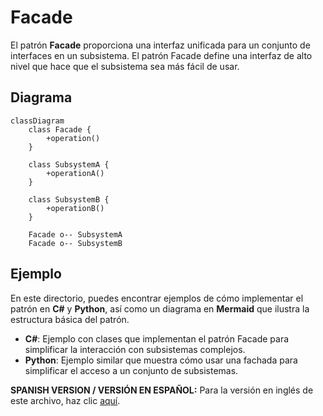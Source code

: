 
# Facade

El patrón **Facade** proporciona una interfaz unificada para un conjunto de interfaces en un subsistema. El patrón Facade define una interfaz de alto nivel que hace que el subsistema sea más fácil de usar.

## Diagrama

```mermaid
classDiagram
    class Facade {
        +operation()
    }

    class SubsystemA {
        +operationA()
    }

    class SubsystemB {
        +operationB()
    }

    Facade o-- SubsystemA
    Facade o-- SubsystemB
```

## Ejemplo

En este directorio, puedes encontrar ejemplos de cómo implementar el patrón en **C#** y **Python**, así como un diagrama en **Mermaid** que ilustra la estructura básica del patrón.

- **C#**: Ejemplo con clases que implementan el patrón Facade para simplificar la interacción con subsistemas complejos.
- **Python**: Ejemplo similar que muestra cómo usar una fachada para simplificar el acceso a un conjunto de subsistemas.

**SPANISH VERSION / VERSIÓN EN ESPAÑOL:** Para la versión en inglés de este archivo, haz clic [aquí](README.md).
